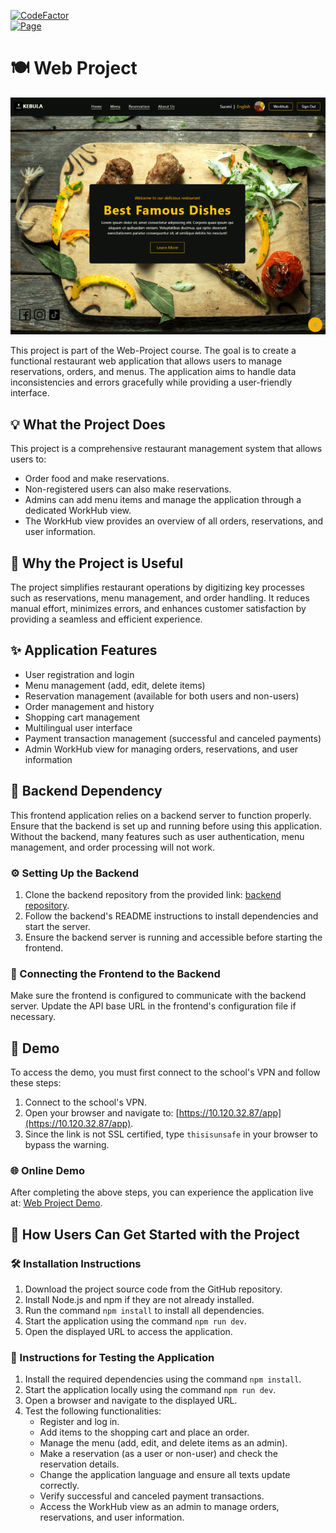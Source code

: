 [![CodeFactor](https://www.codefactor.io/repository/github/jarkkokarki/web-project-frontend/badge)](https://www.codefactor.io/repository/github/jarkkokarki/web-project-frontend)
<br>
[![Page](https://img.shields.io/badge/View-Page-blue)](https://jarkkokarki.github.io/Web-Project-Frontend/)

# 🍽️ Web Project

![alt text](images/homepage.png)

This project is part of the Web-Project course. The goal is to create a functional restaurant web application that allows users to manage reservations, orders, and menus. The application aims to handle data inconsistencies and errors gracefully while providing a user-friendly interface.

## 💡 What the Project Does

This project is a comprehensive restaurant management system that allows users to:

- Order food and make reservations.
- Non-registered users can also make reservations.
- Admins can add menu items and manage the application through a dedicated WorkHub view.
- The WorkHub view provides an overview of all orders, reservations, and user information.

## 🤔 Why the Project is Useful

The project simplifies restaurant operations by digitizing key processes such as reservations, menu management, and order handling. It reduces manual effort, minimizes errors, and enhances customer satisfaction by providing a seamless and efficient experience.

## ✨ Application Features

- User registration and login
- Menu management (add, edit, delete items)
- Reservation management (available for both users and non-users)
- Order management and history
- Shopping cart management
- Multilingual user interface
- Payment transaction management (successful and canceled payments)
- Admin WorkHub view for managing orders, reservations, and user information

## 🔗 Backend Dependency

This frontend application relies on a backend server to function properly. Ensure that the backend is set up and running before using this application. Without the backend, many features such as user authentication, menu management, and order processing will not work.

### ⚙️ Setting Up the Backend

1. Clone the backend repository from the provided link: [backend repository](https://github.com/JarkkoKarki/Web-Project-Backend).
2. Follow the backend's README instructions to install dependencies and start the server.
3. Ensure the backend server is running and accessible before starting the frontend.

### 🔧 Connecting the Frontend to the Backend

Make sure the frontend is configured to communicate with the backend server. Update the API base URL in the frontend's configuration file if necessary.

## 🎥 Demo

To access the demo, you must first connect to the school's VPN and follow these steps:

1. Connect to the school's VPN.
2. Open your browser and navigate to: [https://10.120.32.87/app](https://10.120.32.87/app).
3. Since the link is not SSL certified, type `thisisunsafe` in your browser to bypass the warning.

### 🌐 Online Demo

After completing the above steps, you can experience the application live at: [Web Project Demo](https://jarkkokarki.github.io/Web-Project-Frontend/).

## 🚀 How Users Can Get Started with the Project

### 🛠️ Installation Instructions

1. Download the project source code from the GitHub repository.
2. Install Node.js and npm if they are not already installed.
3. Run the command `npm install` to install all dependencies.
4. Start the application using the command `npm run dev`.
5. Open the displayed URL to access the application.

### 🧪 Instructions for Testing the Application

1. Install the required dependencies using the command `npm install`.
2. Start the application locally using the command `npm run dev`.
3. Open a browser and navigate to the displayed URL.
4. Test the following functionalities:
   - Register and log in.
   - Add items to the shopping cart and place an order.
   - Manage the menu (add, edit, and delete items as an admin).
   - Make a reservation (as a user or non-user) and check the reservation details.
   - Change the application language and ensure all texts update correctly.
   - Verify successful and canceled payment transactions.
   - Access the WorkHub view as an admin to manage orders, reservations, and user information.
